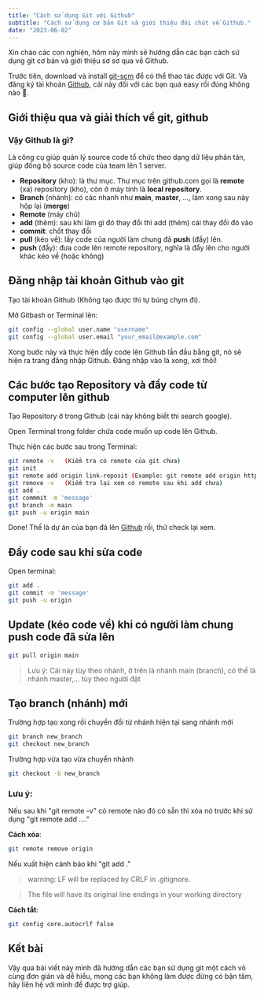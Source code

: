 ```yaml
---
title: "Cách sử dụng Git với Github"
subtitle: "Cách sử dụng cơ bản Git và giới thiệu đôi chút về Github."
date: "2023-06-02"
---
```


Xin chào các con nghiện, hôm này mình sẽ hướng dẫn các bạn cách sử dụng git cơ bản và giới thiệu sơ sơ qua về Github.

Trước tiên, download và install [git-scm](https://git-scm.com) để có thể thao tác được với Git. Và đăng ký tài khoản [Github](https://github.com/), cái này đối với các bạn quá easy rồi đúng không nào 🤭.

## Giới thiệu qua và giải thích về git, github
### Vậy Github là gì?
Là công cụ giúp quản lý source code tổ chức theo dạng dữ liệu phân tán, giúp đồng bộ source code của team lên 1 server.
- **Repository** (kho): là thư mục. Thư mục trên github.com gọi là **remote** (xa) repository (kho), còn ở máy tính là **local repository**.
- **Branch** (nhánh): có các nhanh như **main**, **master**, ..., làm xong sau này hộp lại (**merge**)
- **Remote** (máy chủ)
- **add** (thêm): sau khi làm gì đó thay đổi thì add (thêm) cái thay đổi đó vào
- **commit**: chốt thay đổi
- **pull** (kéo về): lấy code của người làm chung đã **push** (đẩy) lên.
- **push** (đẩy): đưa code lên remote repository, nghĩa là đẩy lên cho người khác kéo về (hoặc không)

## Đăng nhập tài khoản Github vào git
Tạo tài khoản Github (Không tạo được thì tự búng chym đi).

Mở Gitbash or Terminal lên:

```bash
git config --global user.name "username"
git config --global user.email "your_email@example.com"
```
Xong bước này và thực hiện đẩy code lên Github lần đầu bằng git, nó sẽ hiện ra trang đăng nhập Github. Đăng nhập vào là xong, xơi thôi!

## Các bước tạo Repository và đẩy code từ computer lên github
Tạo Repository ở trong Github (cái này không biết thì search google).

Open Terminal trong folder chứa code muốn up code lên Github.

Thực hiện các bước sau trong Terminal:

```bash
git remote -v   (Kiểm tra có remote của git chưa)
git init
git remote add origin link-reposit (Example: git remote add origin https://github.com/n2duc/exmaple.io)
git remove -v   (Kiểm tra lại xem có remote sau khi add chưa)
git add .
git commmit -m 'message'
git branch -m main
git push -u origin main
```
Done! Thế là dự án của bạn đã lên [Github](https://github.com/) rồi, thử check lại xem.

## Đẩy code sau khi sửa code
Open terminal:

```bash
git add .
git commit -m 'message'
git push -u origin
```

## Update (kéo code về) khi có người làm chung push code đã sửa lên
```bash
git pull origin main
```
> Lưu ý: Cái này tùy theo nhánh, ở trên là nhánh main (branch), có thể là nhánh master,... tùy theo người đặt

## Tạo branch (nhánh) mới
Trường hợp tạo xong rồi chuyển đổi từ nhánh hiện tại sang nhánh mới

```bash
git branch new_branch
git checkout new_branch
```
Trường hợp vừa tạo vừa chuyển nhánh

```bash
git checkout -b new_branch
```

### Lưu ý:
Nếu sau khi "git remote -v" có remote nào đó có sẵn thì xóa nó trước khi sử dụng "git remote add ...."

**Cách xóa**: 

```bash
git remote remove origin
```

Nếu xuất hiện cảnh báo khi "git add ."

> warning: LF will be replaced by CRLF in .gitignore.

> The file will have its original line endings in your working directory

**Cách tắt**: 

```bash
git config core.autocrlf false 
```

## Kết bài
Vậy qua bài viết này mình đã hướng dẫn các bạn sử dụng git một cách vô cùng đơn giản và dễ hiểu, mong các bạn không làm được đừng có bận tâm, hãy liên hệ với mình để được trợ giúp.